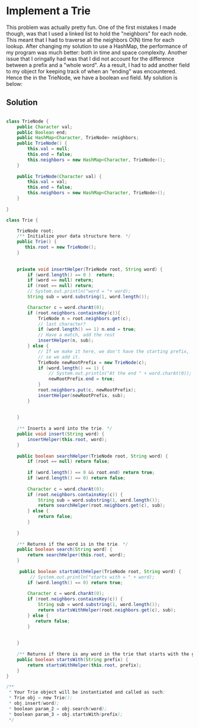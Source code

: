 # Implement a Trie

This problem was actually pretty fun. One of the first mistakes I made though, was that I used a linked list to hold the "neighbors" for each node. This meant that I had to traverse
all the neighbors O(N) time for each lookup. After changing my solution to use a HashMap, the performance of my program was much better: both in time and space complexity. Another issue
that I oringally had was that I did not account for the difference between a prefix and a "whole word". As a result, I had to add another field to my object for 
keeping track of when an "ending" was encountered. Hence the in the TrieNode, we have a boolean `end` field. 
My solution is below: 

## Solution
```java

class TrieNode {
    public Character val; 
    public Boolean end; 
    public HashMap<Character, TrieNode> neighbors; 
    public TrieNode() {
        this.val = null; 
        this.end = false; 
        this.neighbors = new HashMap<Character, TrieNode>(); 
    }
    
    public TrieNode(Character val) {
        this.val = val; 
        this.end = false; 
        this.neighbors = new HashMap<Character, TrieNode>(); 
    }
    
}

class Trie {

    TrieNode root; 
    /** Initialize your data structure here. */
    public Trie() {
       this.root = new TrieNode();  
    }
    
    
    private void insertHelper(TrieNode root, String word) {
        if (word.length() == 0 )  return; 
        if (word == null) return; 
        if (root == null) return; 
        // System.out.println("word = "+ word); 
        String sub = word.substring(1, word.length()); 

        Character c = word.charAt(0); 
        if (root.neighbors.containsKey(c)){
            TrieNode n = root.neighbors.get(c); 
            // last character? 
            if (word.length() == 1) n.end = true; 
            // Have a match, add the rest
            insertHelper(n, sub);  
        } else {
            // If we make it here, we don't have the starting prefix,
            // so we add it. 
            TrieNode newRootPrefix = new TrieNode(c);
            if (word.length() == 1) {
                // System.out.println("At the end " + word.charAt(0)); 
                newRootPrefix.end = true; 
            }
            root.neighbors.put(c, newRootPrefix); 
            insertHelper(newRootPrefix, sub); 
        }
         
       
    }
    
    /** Inserts a word into the trie. */
    public void insert(String word) {
        insertHelper(this.root, word);  
    }
    
    public boolean searchHelper(TrieNode root, String word) {
        if (root == null) return false; 
    
        if (word.length() == 0 && root.end) return true; 
        if (word.length() == 0) return false; 
        
        Character c = word.charAt(0); 
        if (root.neighbors.containsKey(c)) {
            String sub = word.substring(1, word.length()); 
            return searchHelper(root.neighbors.get(c), sub); 
        } else {
            return false;
        }
         
    } 
    
    /** Returns if the word is in the trie. */
    public boolean search(String word) {
        return searchHelper(this.root, word); 
    }
    
     public boolean startsWithHelper(TrieNode root, String word) {
         // System.out.println("starts with = " + word); 
        if (word.length() == 0) return true; 
        
        Character c = word.charAt(0); 
        if (root.neighbors.containsKey(c)) {
            String sub = word.substring(1, word.length()); 
            return startsWithHelper(root.neighbors.get(c), sub); 
        } else {
           return false;  
        }
         
        
    }
    
    /** Returns if there is any word in the trie that starts with the given prefix. */
    public boolean startsWith(String prefix) {
        return startsWithHelper(this.root, prefix); 
    }
}

/**
 * Your Trie object will be instantiated and called as such:
 * Trie obj = new Trie();
 * obj.insert(word);
 * boolean param_2 = obj.search(word);
 * boolean param_3 = obj.startsWith(prefix);
 */
```
